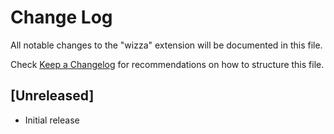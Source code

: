 # Change Log

All notable changes to the "wizza" extension will be documented in this file.

Check [Keep a Changelog](http://keepachangelog.com/) for recommendations on how to structure this file.

## [Unreleased]

- Initial release

